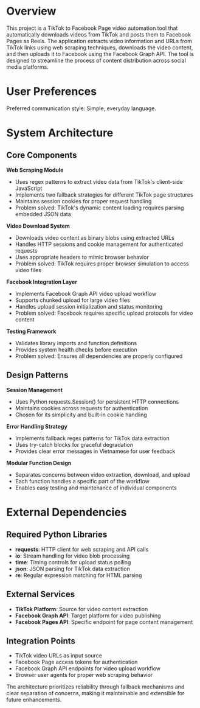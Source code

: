 # Overview

This project is a TikTok to Facebook Page video automation tool that automatically downloads videos from TikTok and posts them to Facebook Pages as Reels. The application extracts video information and URLs from TikTok links using web scraping techniques, downloads the video content, and then uploads it to Facebook using the Facebook Graph API. The tool is designed to streamline the process of content distribution across social media platforms.

# User Preferences

Preferred communication style: Simple, everyday language.

# System Architecture

## Core Components

**Web Scraping Module**
- Uses regex patterns to extract video data from TikTok's client-side JavaScript
- Implements two fallback strategies for different TikTok page structures
- Maintains session cookies for proper request handling
- Problem solved: TikTok's dynamic content loading requires parsing embedded JSON data

**Video Download System**
- Downloads video content as binary blobs using extracted URLs
- Handles HTTP sessions and cookie management for authenticated requests
- Uses appropriate headers to mimic browser behavior
- Problem solved: TikTok requires proper browser simulation to access video files

**Facebook Integration Layer**
- Implements Facebook Graph API video upload workflow
- Supports chunked upload for large video files
- Handles upload session initialization and status monitoring
- Problem solved: Facebook requires specific upload protocols for video content

**Testing Framework**
- Validates library imports and function definitions
- Provides system health checks before execution
- Problem solved: Ensures all dependencies are properly configured

## Design Patterns

**Session Management**
- Uses Python requests.Session() for persistent HTTP connections
- Maintains cookies across requests for authentication
- Chosen for its simplicity and built-in cookie handling

**Error Handling Strategy**
- Implements fallback regex patterns for TikTok data extraction
- Uses try-catch blocks for graceful degradation
- Provides clear error messages in Vietnamese for user feedback

**Modular Function Design**
- Separates concerns between video extraction, download, and upload
- Each function handles a specific part of the workflow
- Enables easy testing and maintenance of individual components

# External Dependencies

## Required Python Libraries
- **requests**: HTTP client for web scraping and API calls
- **io**: Stream handling for video blob processing
- **time**: Timing controls for upload status polling
- **json**: JSON parsing for TikTok data extraction
- **re**: Regular expression matching for HTML parsing

## External Services
- **TikTok Platform**: Source for video content extraction
- **Facebook Graph API**: Target platform for video publishing
- **Facebook Pages API**: Specific endpoint for page content management

## Integration Points
- TikTok video URLs as input source
- Facebook Page access tokens for authentication
- Facebook Graph API endpoints for video upload workflow
- Browser user agents for proper web scraping behavior

The architecture prioritizes reliability through fallback mechanisms and clear separation of concerns, making it maintainable and extensible for future enhancements.